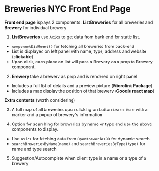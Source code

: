 # Breweries NYC Front End Page 

**Front end page** isplays 2 components: **ListBreweries** for all breweries and **Brewery** for individual brewery

1. **ListBreweries** use `Axios` to get data from back end for static list.
  - `componentDidMount()` for fetching all breweries from back-end
  - List is displayed on left panel with name, type, address and website (**clickable**)
  - Upon click, each place on list will pass a Brewery as a prop to Brewery component.

2. **Brewery** take a brewery as prop and is rendered on right panel
  - Includes a full list of details and a preview picture (**Microlink Package**)
  - Includes a map display the position of that brewery (**Google react map**)

**Extra contents** (worth considering)

3. A full map of all breweries upon clicking on button `Learn More` with a marker and a popup of brewery's information

4. Option for searching for breweries by name or type and use the above components to display.
  -  Use `axios` for fetching data from `OpenBreweriesBD` for dynamic search
  - `searchBreweriesByName(name)` and `searchBreweriesByType(type)` for name and type search

5. Suggestion/Autocomplete when client type in a name or a type of a brewery

